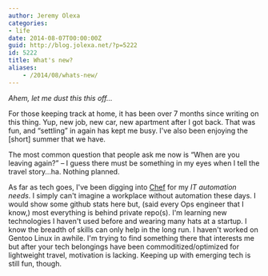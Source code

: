 ```yaml
---
author: Jeremy Olexa
categories:
- life
date: 2014-08-07T00:00:00Z
guid: http://blog.jolexa.net/?p=5222
id: 5222
title: What's new?
aliases:
    - /2014/08/whats-new/
---
```


*Ahem, let me dust this this off&#8230;*

For those keeping track at home, it has been over 7 months since writing on this thing. Yup, new job, new car, new apartment after I got back. That was fun, and &#8220;settling&#8221; in again has kept me busy. I've also been enjoying the [short] summer that we have.

The most common question that people ask me now is &#8220;When are you leaving again?&#8221; &#8211; I guess there must be something in my eyes when I tell the travel story&#8230;ha. Nothing planned.

As far as tech goes, I've been digging into [Chef][1] for my *IT automation needs*. I simply can't imagine a workplace without automation these days. I would show some github stats here but, (said every Ops engineer that I know,) most everything is behind private repo(s). I'm learning new technologies I haven't used before and wearing many hats at a startup. I know the breadth of skills can only help in the long run. I haven't worked on Gentoo Linux in awhile. I'm trying to find something there that interests me but after your tech belongings have been commoditized/optimized for lightweight travel, motivation is lacking. Keeping up with emerging tech is still fun, though.

 [1]: http://www.getchef.com/